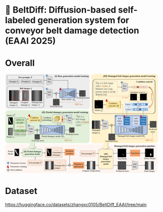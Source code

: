 # 📖 BeltDiff: Diffusion-based self-labeled generation system for conveyor belt damage detection (EAAI 2025)


# Overall
<div align=center>
<img src="asset/main structure.png">
</div>

# Dataset
https://huggingface.co/datasets/zhangxc0105/BeltDiff_EAAI/tree/main
